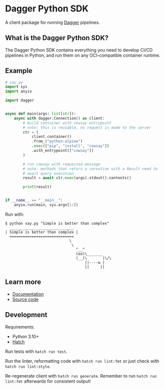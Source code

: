 # Dagger Python SDK

A client package for running [Dagger](https://dagger.io/) pipelines.

## What is the Dagger Python SDK?

The Dagger Python SDK contains everything you need to develop CI/CD pipelines in Python, and run them on any OCI-compatible container runtime.

## Example

```python
# say.py
import sys
import anyio

import dagger


async def main(args: list[str]):
    async with dagger.Connection() as client:
        # build container with cowsay entrypoint
        # note: this is reusable, no request is made to the server
        ctr = (
            client.container()
            .from_("python:alpine")
            .exec(["pip", "install", "cowsay"])
            .with_entrypoint(["cowsay"])
        )

        # run cowsay with requested message
        # note: methods that return a coroutine with a Result need to
        # await query execution
        result = await ctr.exec(args).stdout().contents()

        print(result)


if __name__ == "__main__":
    anyio.run(main, sys.argv[1:])
```

Run with:

```console
$ python say.py "Simple is better than complex"
  _____________________________
| Simple is better than complex |
  =============================
                             \
                              \
                                ^__^
                                (oo)\_______
                                (__)\       )\/\
                                    ||----w |
                                    ||     ||
```

## Learn more

- [Documentation](https://docs.dagger.io)
- [Source code](https://github.com/dagger/dagger/tree/main/sdk/python)

## Development

Requirements:

- Python 3.10+
- [Hatch](https://hatch.pypa.io/latest/install/)

Run tests with `hatch run test`.

Run the linter, reformatting code with `hatch run lint:fmt` or just check with `hatch run lint:style`.

Re-regenerate client with `hatch run generate`. Remember to run `hatch run lint:fmt` afterwards for consistent output!
